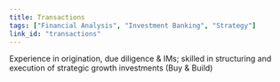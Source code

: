 ```yaml
---
title: Transactions
tags: ["Financial Analysis", "Investment Banking", "Strategy"]
link_id: "transactions"
---
```


 Experience in origination, due diligence & IMs; skilled in structuring and execution of strategic growth investments (Buy & Build)